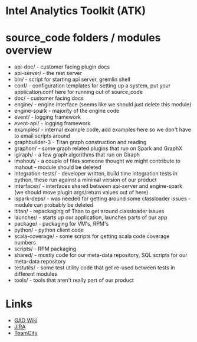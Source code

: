 Intel Analytics Toolkit (ATK)
=============================

# source_code folders / modules overview
* api-doc/ - customer facing plugin docs
* api-server/ - the rest server
* bin/ - script for starting api server, gremlin shell
* conf/ - configuration templates for setting up a system, put your application.conf here for running out of source_code
* doc/ - customer facing docs
* engine/ - engine interface (seems like we should just delete this module)
* engine-spark - majority of the engine code
* event/ - logging framework
* event-api/ - logging framework
* examples/ - internal example code, add examples here so we don't have to email scripts around
* graphbuilder-3 - Titan graph construction and reading
* graphon/ - some graph related plugins that run on Spark and GraphX
* igiraph/ - a few graph algorithms that run on Giraph
* imahout/ - a couple of files someone thought we might contribute to mahout - module should be deleted
* integration-tests/ - developer written, build time integration tests in python, these run against a minimal version of our product
* interfaces/ - interfaces shared between api-server and engine-spark (we should move plugin args/return values out of here)
* ispark-deps/ - was needed for getting around some classloader issues - module can probably be deleted
* ititan/ - repackaging of Titan to get around classloader issues
* launcher/ - starts up our application, launches parts of our app
* package/ - packaging for VM's, RPM's
* python/ - python client code
* scala-coverage/ - some scripts for getting scala code coverage numbers
* scripts/ - RPM packaging
* shared/ - mostly code for our meta-data repository, SQL scripts for our meta-data repository
* testutils/ - some test utility code that get re-used between tests in different modules
* tools/ - tools that aren't really part of our product


# Links
* [GAO Wiki](https://securewiki.ith.intel.com/display/GAO/Graph+Analytics+Home)
* [JIRA](https://jira01.devtools.intel.com/secure/Dashboard.jspa)
* [TeamCity](https://ubit-teamcity-iag.intel.com/project.html?projectId=Gao)
